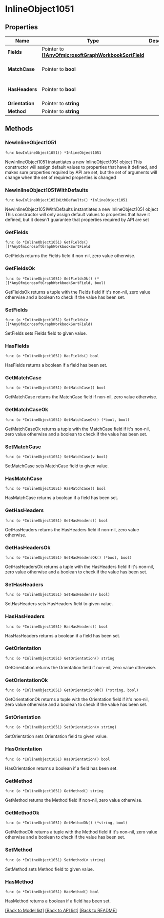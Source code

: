 # InlineObject1051

## Properties

Name | Type | Description | Notes
------------ | ------------- | ------------- | -------------
**Fields** | Pointer to [**[]AnyOfmicrosoftGraphWorkbookSortField**](AnyOfmicrosoftGraphWorkbookSortField.md) |  | [optional] 
**MatchCase** | Pointer to **bool** |  | [optional] [default to false]
**HasHeaders** | Pointer to **bool** |  | [optional] [default to false]
**Orientation** | Pointer to **string** |  | [optional] 
**Method** | Pointer to **string** |  | [optional] 

## Methods

### NewInlineObject1051

`func NewInlineObject1051() *InlineObject1051`

NewInlineObject1051 instantiates a new InlineObject1051 object
This constructor will assign default values to properties that have it defined,
and makes sure properties required by API are set, but the set of arguments
will change when the set of required properties is changed

### NewInlineObject1051WithDefaults

`func NewInlineObject1051WithDefaults() *InlineObject1051`

NewInlineObject1051WithDefaults instantiates a new InlineObject1051 object
This constructor will only assign default values to properties that have it defined,
but it doesn't guarantee that properties required by API are set

### GetFields

`func (o *InlineObject1051) GetFields() []*AnyOfmicrosoftGraphWorkbookSortField`

GetFields returns the Fields field if non-nil, zero value otherwise.

### GetFieldsOk

`func (o *InlineObject1051) GetFieldsOk() (*[]*AnyOfmicrosoftGraphWorkbookSortField, bool)`

GetFieldsOk returns a tuple with the Fields field if it's non-nil, zero value otherwise
and a boolean to check if the value has been set.

### SetFields

`func (o *InlineObject1051) SetFields(v []*AnyOfmicrosoftGraphWorkbookSortField)`

SetFields sets Fields field to given value.

### HasFields

`func (o *InlineObject1051) HasFields() bool`

HasFields returns a boolean if a field has been set.

### GetMatchCase

`func (o *InlineObject1051) GetMatchCase() bool`

GetMatchCase returns the MatchCase field if non-nil, zero value otherwise.

### GetMatchCaseOk

`func (o *InlineObject1051) GetMatchCaseOk() (*bool, bool)`

GetMatchCaseOk returns a tuple with the MatchCase field if it's non-nil, zero value otherwise
and a boolean to check if the value has been set.

### SetMatchCase

`func (o *InlineObject1051) SetMatchCase(v bool)`

SetMatchCase sets MatchCase field to given value.

### HasMatchCase

`func (o *InlineObject1051) HasMatchCase() bool`

HasMatchCase returns a boolean if a field has been set.

### GetHasHeaders

`func (o *InlineObject1051) GetHasHeaders() bool`

GetHasHeaders returns the HasHeaders field if non-nil, zero value otherwise.

### GetHasHeadersOk

`func (o *InlineObject1051) GetHasHeadersOk() (*bool, bool)`

GetHasHeadersOk returns a tuple with the HasHeaders field if it's non-nil, zero value otherwise
and a boolean to check if the value has been set.

### SetHasHeaders

`func (o *InlineObject1051) SetHasHeaders(v bool)`

SetHasHeaders sets HasHeaders field to given value.

### HasHasHeaders

`func (o *InlineObject1051) HasHasHeaders() bool`

HasHasHeaders returns a boolean if a field has been set.

### GetOrientation

`func (o *InlineObject1051) GetOrientation() string`

GetOrientation returns the Orientation field if non-nil, zero value otherwise.

### GetOrientationOk

`func (o *InlineObject1051) GetOrientationOk() (*string, bool)`

GetOrientationOk returns a tuple with the Orientation field if it's non-nil, zero value otherwise
and a boolean to check if the value has been set.

### SetOrientation

`func (o *InlineObject1051) SetOrientation(v string)`

SetOrientation sets Orientation field to given value.

### HasOrientation

`func (o *InlineObject1051) HasOrientation() bool`

HasOrientation returns a boolean if a field has been set.

### GetMethod

`func (o *InlineObject1051) GetMethod() string`

GetMethod returns the Method field if non-nil, zero value otherwise.

### GetMethodOk

`func (o *InlineObject1051) GetMethodOk() (*string, bool)`

GetMethodOk returns a tuple with the Method field if it's non-nil, zero value otherwise
and a boolean to check if the value has been set.

### SetMethod

`func (o *InlineObject1051) SetMethod(v string)`

SetMethod sets Method field to given value.

### HasMethod

`func (o *InlineObject1051) HasMethod() bool`

HasMethod returns a boolean if a field has been set.


[[Back to Model list]](../README.md#documentation-for-models) [[Back to API list]](../README.md#documentation-for-api-endpoints) [[Back to README]](../README.md)


